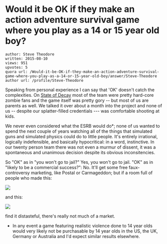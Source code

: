 # Would it be OK if they make an action adventure survival game where you play as a 14 or 15 year old boy?

	author: Steve Theodore
	written: 2015-08-10
	views: 951
	upvotes: 5
	quora url: /Would-it-be-OK-if-they-make-an-action-adventure-survival-game-where-you-play-as-a-14-or-15-year-old-boy/answer/Steve-Theodore
	author url: /profile/Steve-Theodore


Speaking from personal experience I can say that 'OK' doesn't catch the complexities. On [State of Decay](http://www.xbox.com/en-US/games/state-of-decay) most of the team were pretty hard-core zombie fans and the game itself was pretty gory -- but most of us are parents as well. We talked it over about a month into the project and none of us -- despite our splatter-filled credentials --- was comfortable shooting at kids. 

 We never even considered what the ESRB would do*; none of us wanted to spend the next couple of years watching all of the things that simulated guns and simulated physics could do to little people. It's entirely irrational, logically indefensible, and basically hypocritical: in a word, instinctive. In our twenty person team there was not even a murmur of dissent, it was a spontaneous and unanimous decision despite its obvious inconsitencies. 

So "OK" as in "you won't go to jail?" Yes, you won't go to jail. "OK" as in "likely to be a commercial success?": No. It'll get some free faux-controversy marketing, like Postal or Carmageddon; but if a room full of people who made this:



![](https://qph.fs.quoracdn.net/main-qimg-2d23c7a78a9aa2e7865e6629461e79db)


and this:




![](https://qph.fs.quoracdn.net/main-qimg-8324ce233b3dd478bf098406b89dd257)


 find it distasteful, there's really not much of a market. 

* In any event a game featuring realistic violence done to 14 year olds would very likely not be purchasable by 14 year olds in the US, the UK, Germany or Australia and I'd expect similar results elsewhere.

